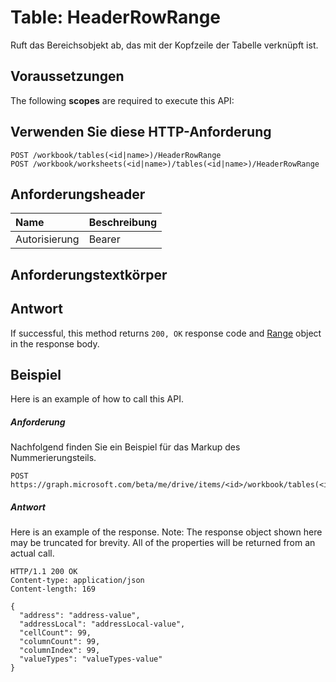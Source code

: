 # <a name="table-headerrowrange"></a>Table: HeaderRowRange

Ruft das Bereichsobjekt ab, das mit der Kopfzeile der Tabelle verknüpft ist.
## <a name="prerequisites"></a>Voraussetzungen
The following **scopes** are required to execute this API: 
## <a name="http-request"></a>Verwenden Sie diese HTTP-Anforderung
<!-- { "blockType": "ignored" } -->
```http
POST /workbook/tables(<id|name>)/HeaderRowRange
POST /workbook/worksheets(<id|name>)/tables(<id|name>)/HeaderRowRange

```
## <a name="request-headers"></a>Anforderungsheader
| Name       | Beschreibung|
|:---------------|:----------|
| Autorisierung  | Bearer <code>|


## <a name="request-body"></a>Anforderungstextkörper

## <a name="response"></a>Antwort
If successful, this method returns `200, OK` response code and [Range](../resources/range.md) object in the response body.

## <a name="example"></a>Beispiel
Here is an example of how to call this API.
##### <a name="request"></a>Anforderung
Nachfolgend finden Sie ein Beispiel für das Markup des Nummerierungsteils.
<!-- {
  "blockType": "request",
  "name": "table_headerrowrange"
}-->
```http
POST https://graph.microsoft.com/beta/me/drive/items/<id>/workbook/tables(<id|name>)/HeaderRowRange
```

##### <a name="response"></a>Antwort
Here is an example of the response. Note: The response object shown here may be truncated for brevity. All of the properties will be returned from an actual call.
<!-- {
  "blockType": "response",
  "truncated": true,
  "@odata.type": "microsoft.graph.range"
} -->
```http
HTTP/1.1 200 OK
Content-type: application/json
Content-length: 169

{
  "address": "address-value",
  "addressLocal": "addressLocal-value",
  "cellCount": 99,
  "columnCount": 99,
  "columnIndex": 99,
  "valueTypes": "valueTypes-value"
}
```

<!-- uuid: 8fcb5dbc-d5aa-4681-8e31-b001d5168d79
2015-10-25 14:57:30 UTC -->
<!-- {
  "type": "#page.annotation",
  "description": "Table: HeaderRowRange",
  "keywords": "",
  "section": "documentation",
  "tocPath": ""
}-->